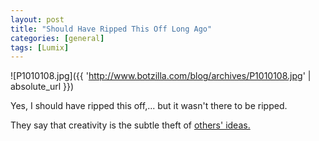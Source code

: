 ```yaml
---
layout: post
title: "Should Have Ripped This Off Long Ago"
categories: [general]
tags: [Lumix]
---
```



![P1010108.jpg]({{ 'http://www.botzilla.com/blog/archives/P1010108.jpg' | absolute_url }})


Yes, I should have ripped this off,... but it wasn't there to be ripped.

They say that creativity is the subtle theft of <a href="http://factoryjoe.com/blog/2006/04/27/untitled-unfinished-incomplete/">others' ideas.</a>
